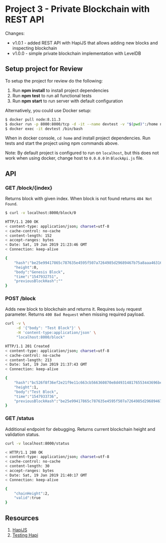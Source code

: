 # Project 3 - Private Blockchain with REST API

Changes: 
- v1.0.1 - added REST API with HapiJS that allows adding new blocks and inspecting blockchain
- v1.0.0 - simple private blockchain implementation with LevelDB

## Setup project for Review

To setup the project for review do the following:
1. Run __npm install__ to install project dependencies
2. Run __npm test__ to run all functional tests
3. Run __npm start__ to run server with default configuration

Alternatively, you could use Docker setup:
```bash
$ docker pull node:8.11.3
$ docker run -p 8000:8000/tcp -d -it --name devtest -v "$(pwd)":/home node:8.9.0
$ docker exec -it devtest /bin/bash
```

When in docker console, `cd home` and install project dependencies.
Run tests and start the project using npm commands above.

Note: By default project is configured to run on `localhost`, but this does not work when using docker, change host to `0.0.0.0` in `BlockApi.js` file.


## API

### GET /block/{index}
Returns block with given index. When block is not found returns `404 Not Found`.

```bash
$ curl -v localhost:8000/block/0

HTTP/1.1 200 OK
< content-type: application/json; charset=utf-8
< cache-control: no-cache
< content-length: 152
< accept-ranges: bytes
< Date: Sat, 19 Jan 2019 21:23:46 GMT
< Connection: keep-alive

{
    "hash":"be25e99417865c787635e4595f507a7264985d29689467b75a8aaa46316a6155",
    "height":0,
    "body":"Genesis Block",
    "time":"1547932751",
    "previousBlockHash":""
}
```

### POST /block
Adds new block to blockchain and returns it. Requires `body` request parameter.
Returns `400 Bad Request` when missing required payload.

```bash
curl -v \
     -d '{"body": "Test Block"}' \
     -H 'content-type:application/json' \
     "localhost:8000/block"

HTTP/1.1 201 Created
< content-type: application/json; charset=utf-8
< cache-control: no-cache
< content-length: 213
< Date: Sat, 19 Jan 2019 21:37:43 GMT
< Connection: keep-alive

{
    "hash":"bc526f8f36ef2e21f9e11c663cb566360870e8d493148176553443696be01159",
    "height":1,
    "body":"Test Block",
    "time":"1547933736",
    "previousBlockHash":"be25e99417865c787635e4595f507a7264985d29689467b75a8aaa46316a6155"
}
```

### GET /status
Additional endpoint for debugging. Returns current blockchain height and validation status.

```bash
curl -v localhost:8000/status

< HTTP/1.1 200 OK
< content-type: application/json; charset=utf-8
< cache-control: no-cache
< content-length: 30
< accept-ranges: bytes
< Date: Sat, 19 Jan 2019 21:40:17 GMT
< Connection: keep-alive

{   
    "chainHeight":2,
    "valid":true
}
```

## Resources
1) [HapiJS](https://hapijs.com/)
2) [Testing Hapi](https://github.com/pashariger/testing-hapi)
